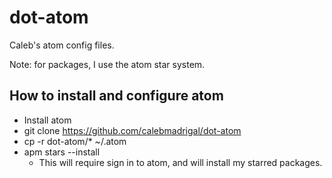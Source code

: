 # dot-atom

Caleb's atom config files.

Note: for packages, I use the atom star system.

## How to install and configure atom

* Install atom
* git clone https://github.com/calebmadrigal/dot-atom
* cp -r dot-atom/* ~/.atom
* apm stars --install
    - This will require sign in to atom, and will install my starred packages.

